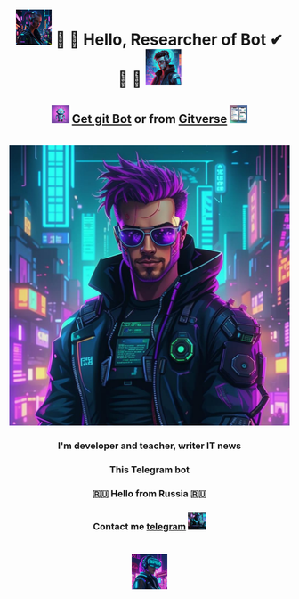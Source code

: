 <h1 align="center"><img src="bot/bot_girl.jpg" width="64" height="64" "/> &#127941; &#129504;  Hello, Researcher of Bot &#10004; &#129516; &#128295; <img src="bot/bot_tg.png" width="64" height="64" "/> <br></h1>
  <h2 align="center"> <img src="bot/pic_bot.jpg" width="32" height="32" "/> <a href="https://github.com/yibibyte/GameBot.git" target="_blank">Get git Bot</a> or from <a href="https://gitverse.ru/sc/iluser/GameBot.git" target="_blank">Gitverse</a> <img src="bot/chat.jpg" width="32" height="32" "/></h2>
<br><img src="bot/bot_1.png" alt="Telegram Бот" >
<h3 align="center">I'm developer and teacher, writer IT news </h3>
<h3 align="center">This Telegram bot</h3>
<h3 align="center">🇷🇺 Hello from Russia &#127479;&#127482;</h3>
<h3 align="center"> Contact me <a href="https://t.me/ilmanuser" target="_blank">telegram</a> <img src="bot/bot_write.jpg" width="32" height="32" "/> </h3>
<h1 align="center"><img src="bot/girl_bot.jpg" width="64" height="64" "/>
<!--  <img src="bot/contact.jpg" width="256" height="256" "/></h1> -->
